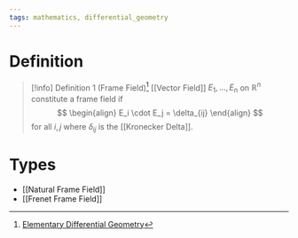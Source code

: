 ```yaml
---
tags: mathematics, differential_geometry
---
```


# Definition

> [!info] Definition 1 (Frame Field)[^1]
> [[Vector Field]] $E_1, \dots, E_n$ on $\mathbb{R}^n$ constitute a frame field if
> $$
> \begin{align}
> E_i \cdot E_j = \delta_{ij}
> \end{align}
> $$
> for all $i, j$ where $\delta_{ij}$ is the [[Kronecker Delta]].

# Types
- [[Natural Frame Field]]
- [[Frenet Frame Field]]

[^1]: [Elementary Differential Geometry](zotero://open-pdf/library/items/F6CCEWIU?page=100)